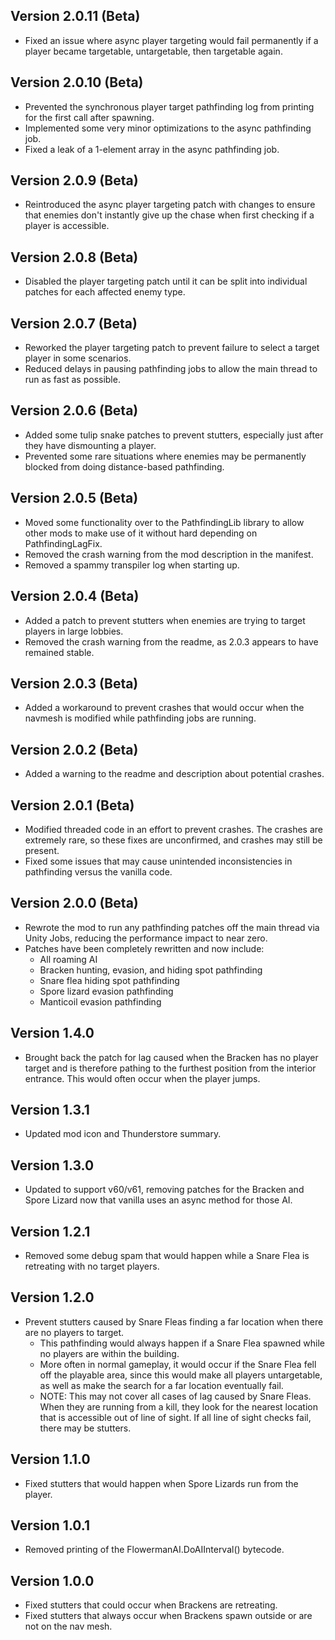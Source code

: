 ## Version 2.0.11 (Beta)
- Fixed an issue where async player targeting would fail permanently if a player became targetable, untargetable, then targetable again.

## Version 2.0.10 (Beta)
- Prevented the synchronous player target pathfinding log from printing for the first call after spawning.
- Implemented some very minor optimizations to the async pathfinding job.
- Fixed a leak of a 1-element array in the async pathfinding job.

## Version 2.0.9 (Beta)
- Reintroduced the async player targeting patch with changes to ensure that enemies don't instantly give up the chase when first checking if a player is accessible.

## Version 2.0.8 (Beta)
- Disabled the player targeting patch until it can be split into individual patches for each affected enemy type.

## Version 2.0.7 (Beta)
- Reworked the player targeting patch to prevent failure to select a target player in some scenarios.
- Reduced delays in pausing pathfinding jobs to allow the main thread to run as fast as possible.

## Version 2.0.6 (Beta)
- Added some tulip snake patches to prevent stutters, especially just after they have dismounting a player.
- Prevented some rare situations where enemies may be permanently blocked from doing distance-based pathfinding.

## Version 2.0.5 (Beta)
- Moved some functionality over to the PathfindingLib library to allow other mods to make use of it without hard depending on PathfindingLagFix.
- Removed the crash warning from the mod description in the manifest.
- Removed a spammy transpiler log when starting up.

## Version 2.0.4 (Beta)
- Added a patch to prevent stutters when enemies are trying to target players in large lobbies.
- Removed the crash warning from the readme, as 2.0.3 appears to have remained stable.

## Version 2.0.3 (Beta)
- Added a workaround to prevent crashes that would occur when the navmesh is modified while pathfinding jobs are running.

## Version 2.0.2 (Beta)
- Added a warning to the readme and description about potential crashes.

## Version 2.0.1 (Beta)
- Modified threaded code in an effort to prevent crashes. The crashes are extremely rare, so these fixes are unconfirmed, and crashes may still be present.
- Fixed some issues that may cause unintended inconsistencies in pathfinding versus the vanilla code.

## Version 2.0.0 (Beta)
- Rewrote the mod to run any pathfinding patches off the main thread via Unity Jobs, reducing the performance impact to near zero.
- Patches have been completely rewritten and now include:
  - All roaming AI
  - Bracken hunting, evasion, and hiding spot pathfinding
  - Snare flea hiding spot pathfinding
  - Spore lizard evasion pathfinding
  - Manticoil evasion pathfinding

## Version 1.4.0
- Brought back the patch for lag caused when the Bracken has no player target and is therefore pathing to the furthest position from the interior entrance. This would often occur when the player jumps.

## Version 1.3.1
- Updated mod icon and Thunderstore summary.

## Version 1.3.0
- Updated to support v60/v61, removing patches for the Bracken and Spore Lizard now that vanilla uses an async method for those AI.

## Version 1.2.1
- Removed some debug spam that would happen while a Snare Flea is retreating with no target players.

## Version 1.2.0
- Prevent stutters caused by Snare Fleas finding a far location when there are no players to target.
  - This pathfinding would always happen if a Snare Flea spawned while no players are within the building.
  - More often in normal gameplay, it would occur if the Snare Flea fell off the playable area, since this would make all players untargetable, as well as make the search for a far location eventually fail.
  - NOTE: This may not cover all cases of lag caused by Snare Fleas. When they are running from a kill, they look for the nearest location that is accessible out of line of sight. If all line of sight checks fail, there may be stutters.

## Version 1.1.0
- Fixed stutters that would happen when Spore Lizards run from the player.

## Version 1.0.1
- Removed printing of the FlowermanAI.DoAIInterval() bytecode.

## Version 1.0.0
- Fixed stutters that could occur when Brackens are retreating.
- Fixed stutters that always occur when Brackens spawn outside or are not on the nav mesh.
